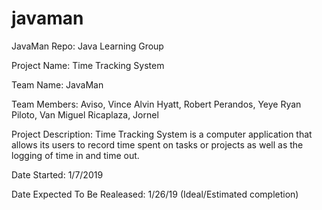 # javaman
JavaMan Repo: Java Learning Group

Project Name: Time Tracking System

Team Name: JavaMan

Team Members: Aviso, Vince Alvin
              Hyatt, Robert
              Perandos, Yeye Ryan
              Piloto, Van Miguel
              Ricaplaza, Jornel

Project Description: Time Tracking System is a computer application that allows its users to record time spent on tasks or projects as well as the logging of time in and time out.

Date Started: 1/7/2019

Date Expected To Be Realeased: 1/26/19 (Ideal/Estimated completion)

